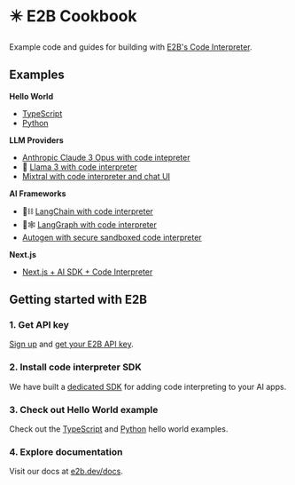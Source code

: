 # ✴️ E2B Cookbook
Example code and guides for building with [E2B's Code Interpreter](https://e2b.dev).

## Examples

**Hello World**
- [TypeScript](https://github.com/e2b-dev/e2b-cookbook/tree/main/examples/hello-world-js)
- [Python](https://github.com/e2b-dev/e2b-cookbook/tree/main/examples/hello-world-python)

**LLM Providers**
- [Anthropic Claude 3 Opus with code intepreter](https://github.com/e2b-dev/e2b-cookbook/blob/main/examples/claude-code-interpreter/claude_code_interpreter.ipynb)
- 🦙 [Llama 3 with code interpreter](https://github.com/e2b-dev/e2b-cookbook/tree/main/examples/llama-3-code-interpreter)
- [Mixtral with code interpreter and chat UI](https://github.com/e2b-dev/e2b-cookbook/tree/main/templates/mixtral-8x7b-code-interpreter-nextjs)

**AI Frameworks**
- 🦜⛓️ [LangChain with code interpreter](https://github.com/e2b-dev/e2b-cookbook/tree/main/examples/langchain-python)
- 🦜🕸️ [LangGraph with code interpreter](https://github.com/e2b-dev/e2b-cookbook/tree/main/examples/langgraph-python)
- [Autogen with secure sandboxed code interpreter](https://github.com/e2b-dev/e2b-cookbook/tree/main/examples/e2b_autogen)

**Next.js**
- [Next.js + AI SDK + Code Interpreter](https://github.com/e2b-dev/e2b-cookbook/tree/main/examples/nextjs-code-interpreter) 

## Getting started with E2B

### 1. Get API key
[Sign up](https://e2b.dev/docs/sign-in?view=sign-up) and [get your E2B API key](https://e2b.dev/docs/getting-started/api-key).

### 2. Install code interpreter SDK
We have built a [dedicated SDK](https://github.com/e2b-dev/code-interpreter) for adding code interpreting to your AI apps.

### 3. Check out Hello World example
Check out the [TypeScript](https://github.com/e2b-dev/e2b-cookbook/tree/main/examples/hello-world-js) and [Python](https://github.com/e2b-dev/e2b-cookbook/tree/main/examples/hello-world-python) hello world examples.

### 4. Explore documentation
Visit our docs at [e2b.dev/docs](https://e2b.dev/docs).


